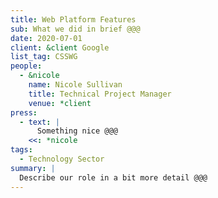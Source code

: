 ```yaml
---
title: Web Platform Features
sub: What we did in brief @@@
date: 2020-07-01
client: &client Google
list_tag: CSSWG
people:
  - &nicole
    name: Nicole Sullivan
    title: Technical Project Manager
    venue: *client
press:
  - text: |
      Something nice @@@
    <<: *nicole
tags:
  - Technology Sector
summary: |
  Describe our role in a bit more detail @@@
---
```

